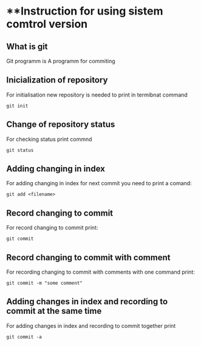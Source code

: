 # **Instruction for using sistem comtrol version

## What is git

Git programm is 
A programm for commiting

## Inicialization of repository

For initialisation new repository  is needed to print in termibnat command

    git init

## Change of repository status
For checking status print commnd

    git status

## Adding changing in index

For adding changing in index for next commit you need to print a comand:    

    git add <filename>

## Record changing to commit

For record changing to commit print:

    git commit

 ## Record changing to commit with comment

 For recording changing to commit with comments with one command print:

    git commit -m "some comment"
    
## Adding changes in index and recording to commit at the same time

For adding changes in index and recording to commit together print

    git commit -a

